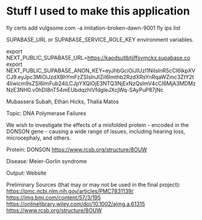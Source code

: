 # Stuff I used to make this application

fly certs add vulgsome.com -a imitation-broken-dawn-9001 
fly ips list

SUPABASE_URL or SUPABASE_SERVICE_ROLE_KEY environment variables.

export NEXT_PUBLIC_SUPABASE_URL=https://kaodsutlbtjiffsvmckx.supabase.co
export NEXT_PUBLIC_SUPABASE_ANON_KEY=eyJhbGciOiJIUzI1NiIsInR5cCI6IkpXVCJ9.eyJpc3MiOiJzdXBhYmFzZSIsInJlZiI6Imthb2RzdXRsYnRqaWZmc3ZtY2t4Iiwicm9sZSI6ImFub24iLCJpYXQiOjE3NTQ3NjExNzQsImV4cCI6MjA3MDMzNzE3NH0.v0hDI8nT54mEUbdqzhlVfdgIeJXcjWq-SAyPuP87jNc



Mubassera Subah, Ethan Hicks, Thalia Matos

Topic: DNA Polymerase Failures 

We wish to investigate the effects of a misfolded protein - encoded in the DONSON gene - causing a wide range of issues, including hearing loss, microcephaly, and others.

Protein:
DONSON https://www.rcsb.org/structure/8OUW

Disease:
Meier-Gorlin syndrome

Output: Website 

Preliminary Sources (that may or may not be used in the final project):
https://pmc.ncbi.nlm.nih.gov/articles/PMC7831139/
https://jmg.bmj.com/content/57/3/195
https://onlinelibrary.wiley.com/doi/10.1002/ajmg.a.61315
https://www.rcsb.org/structure/8OUW



